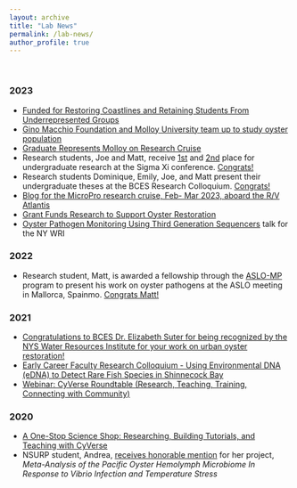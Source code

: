 ```yaml
---
layout: archive
title: "Lab News"
permalink: /lab-news/
author_profile: true
---
```

<br/>

### 2023
- [Funded for Restoring Coastlines and Retaining Students From Underrepresented Groups](https://www.adelphi.edu/news/funded-for-restoring-coastlines-and-retaining-students-from-underrepresented-groups/)
- [Gino Macchio Foundation and Molloy University team up to study oyster population](https://tbrnewsmedia.com/gino-macchio-foundation-and-molloy-university-team-up-to-study-oyster-population/)
- [Graduate Represents Molloy on Research Cruise](https://www.molloy.edu/news/graduate-represents-molloy-on-research-cruise)
- Research students, Joe and Matt, receive [1st](https://projectboard.world/sigmaxi/project/abundance-and-diversity-of-oyster-microbiomes) and [2nd](https://projectboard.world/sigmaxi/project/oyster-pathogen-monitoring-using-third-generation-sequencers) place for undergraduate research at the Sigma Xi conference. [Congrats!](https://www.instagram.com/p/CsY-6-3MaAw/)
- Research students Dominique, Emily, Joe, and Matt present their undergraduate theses at the BCES Research Colloquium. [Congrats!](https://www.instagram.com/p/CrUf26tt0tk/?utm_source=ig_web_copy_link&igshid=MzRlODBiNWFlZA==)
- [Blog for the MicroPro research cruise, Feb- Mar 2023, aboard the R/V Atlantis](https://micropro2023.wordpress.com/)
- [Grant Funds Research to Support Oyster Restoration](https://www.molloy.edu/news/grant-funds-research-to-support-oyster-restoration)
- [Oyster Pathogen Monitoring Using Third Generation Sequencers](https://youtu.be/vijcWphX4Is) talk for the NY WRI

### 2022

- Research student, Matt, is awarded a fellowship through the [ASLO-MP](https://www.aslo.org/opportunities-in-aslo/aslo-multicultural-program/) program to present his work on oyster pathogens at the ASLO meeting in Mallorca, Spainmo. [Congrats Matt!](https://www.instagram.com/p/CmHq2hiP7yY/?utm_source=ig_web_copy_link&igshid=MzRlODBiNWFlZA==)


### 2021
- [Congratulations to BCES Dr. Elizabeth Suter for being recognized by the NYS Water Resources Institute for your work on urban oyster restoration!](https://www.instagram.com/p/CL4rEMkD0MM/?utm_source=ig_web_copy_link&igshid=MzRlODBiNWFlZA==)
- [Early Career Faculty Research Colloquium - Using Environmental DNA (eDNA) to Detect Rare Fish Species in Shinnecock Bay](https://www.instagram.com/p/CNZ13OwDv1g/?utm_source=ig_web_copy_link&igshid=MzRlODBiNWFlZA==)
- [Webinar: CyVerse Roundtable (Research, Teaching, Training, Connecting with Community)](https://youtu.be/4s3L1vDANWs)


### 2020

- [A One-Stop Science Shop: Researching, Building Tutorials, and Teaching with CyVerse](https://cyverse.org/a-one-stop-science-shop-researching-building-tutorials-and-teaching-with-cyverse)
- NSURP student, Andrea, [receives honorable mention](https://nsurp.org/projects-presentations/) for her project, <i>Meta-Analysis of the Pacific Oyster Hemolymph Microbiome In Response to Vibrio Infection and Temperature Stress</i>

